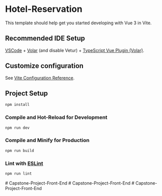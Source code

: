 # Hotel-Reservation

This template should help get you started developing with Vue 3 in Vite.

## Recommended IDE Setup

[VSCode](https://code.visualstudio.com/) + [Volar](https://marketplace.visualstudio.com/items?itemName=Vue.volar) (and disable Vetur) + [TypeScript Vue Plugin (Volar)](https://marketplace.visualstudio.com/items?itemName=Vue.vscode-typescript-vue-plugin).

## Customize configuration

See [Vite Configuration Reference](https://vitejs.dev/config/).

## Project Setup

```sh
npm install
```

### Compile and Hot-Reload for Development

```sh
npm run dev
```

### Compile and Minify for Production

```sh
npm run build
```

### Lint with [ESLint](https://eslint.org/)

```sh
npm run lint
```
#   C a p s t o n e - P r o j e c t - F r o n t - E n d  
 #   C a p s t o n e - P r o j e c t - F r o n t - E n d  
 #   C a p s t o n e - P r o j e c t - F r o n t - E n d  
 